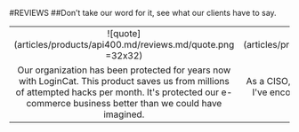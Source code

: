 #REVIEWS
##Don’t take our word for it, see what our clients have to say.<br/>

||||
|:--:|:--:|:--:|
|![quote](articles/products/api400.md/reviews.md/quote.png =32x32)|![quote](articles/products/api400.md/reviews.md/quote.png =32x32)|![quote](articles/products/api400.md/reviews.md/quote.png =32x32)|
|Our organization has been protected for years now with LoginCat.  This product saves us from millions of attempted hacks per month.  It's protected our e-commerce business better than we could have imagined. |As a CISO, this zero trust solution is one of the best I've encountered. Look forward to our continued relationship with TekMonks. |This was so simple to get setup and installed at our company, I felt like I needed to hit that button from the ads and say "that was easy."|